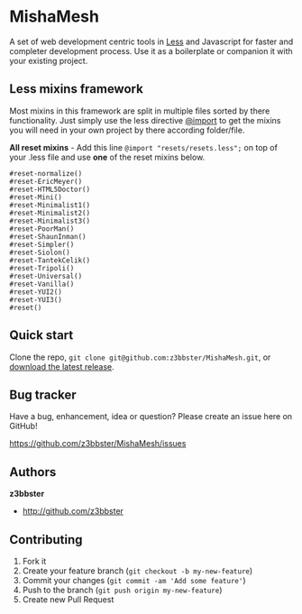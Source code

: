 # MishaMesh

A set of web development centric tools in [Less](http://lesscss.org) and Javascript for faster and completer development process. Use it as a boilerplate or companion it with your existing project.

## Less mixins framework

Most mixins in this framework are split in multiple files sorted by there functionality. Just simply use the less directive [@import](http://lesscss.org/features/#import-directives-feature) to get the mixins you will need in your own project by there according folder/file.

**All reset mixins** - Add this line ```@import "resets/resets.less";``` on top of your .less file and use **one** of the reset mixins below.

	#reset-normalize()
	#reset-EricMeyer()
	#reset-HTML5Doctor()
	#reset-Mini()
	#reset-Minimalist1()
	#reset-Minimalist2()
	#reset-Minimalist3()
	#reset-PoorMan()
	#reset-ShaunInman()
	#reset-Simpler()
	#reset-Siolon()
	#reset-TantekCelik()
	#reset-Tripoli()
	#reset-Universal()
	#reset-Vanilla()
	#reset-YUI2()
	#reset-YUI3()
	#reset()

## Quick start

Clone the repo, `git clone git@github.com:z3bbster/MishaMesh.git`, or [download the latest release](https://github.com/z3bbster/MishaMesh/zipball/master).

## Bug tracker

Have a bug, enhancement, idea or question? Please create an issue here on GitHub!

https://github.com/z3bbster/MishaMesh/issues

## Authors

**z3bbster**

+ http://github.com/z3bbster

## Contributing

1. Fork it
2. Create your feature branch (`git checkout -b my-new-feature`)
3. Commit your changes (`git commit -am 'Add some feature'`)
4. Push to the branch (`git push origin my-new-feature`)
5. Create new Pull Request